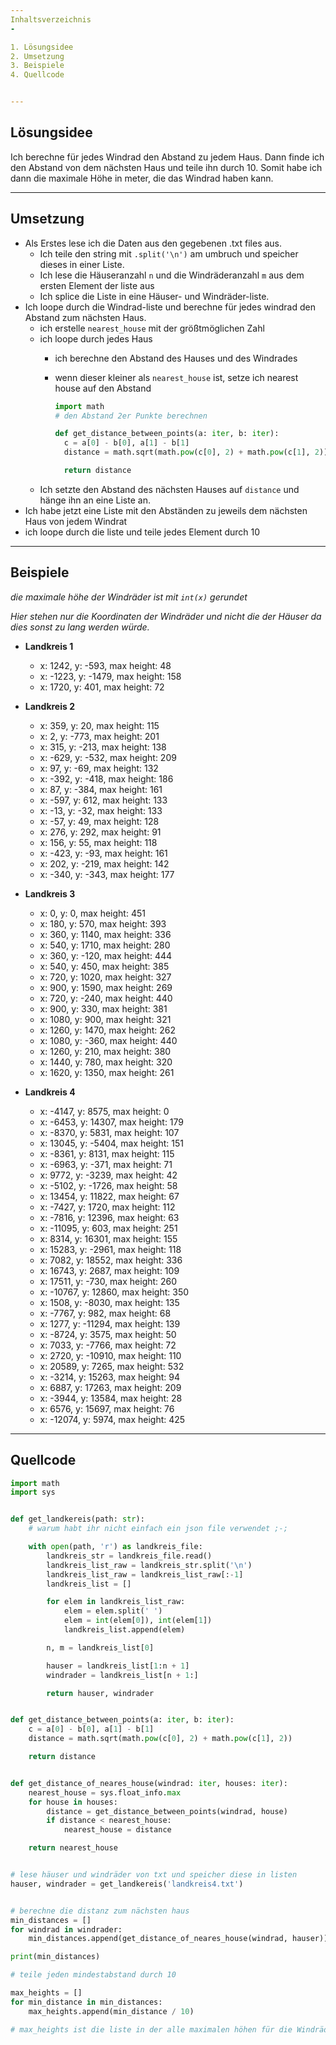```yaml
---
Inhaltsverzeichnis
-

1. Lösungsidee
2. Umsetzung
3. Beispiele
4. Quellcode


---
```

Lösungsidee
-

Ich berechne für jedes Windrad den Abstand zu jedem Haus.
Dann finde ich den Abstand von dem nächsten Haus und teile ihn durch 10.
Somit habe ich dann die maximale Höhe in meter, die das Windrad haben kann.


---
Umsetzung
-

- Als Erstes lese ich die Daten aus den gegebenen .txt files aus.
  - Ich teile den string mit `.split('\n')` am umbruch und speicher dieses in einer Liste.
  - Ich lese die Häuseranzahl `n` und die Windräderanzahl `m` aus dem ersten Element der liste aus
  - Ich splice die Liste in eine Häuser- und Windräder-liste.
- Ich loope durch die Windrad-liste und berechne für jedes windrad den Abstand zum nächsten Haus.
  - ich erstelle `nearest_house` mit der größtmöglichen Zahl
  - ich loope durch jedes Haus
    - ich berechne den Abstand des Hauses und des Windrades
    - wenn dieser kleiner als `nearest_house` ist, setze ich nearest house auf den Abstand

      ```python
      import math
      # den Abstand 2er Punkte berechnen 
    
      def get_distance_between_points(a: iter, b: iter):
        c = a[0] - b[0], a[1] - b[1]
        distance = math.sqrt(math.pow(c[0], 2) + math.pow(c[1], 2))

        return distance
      ```
  - Ich setzte den Abstand des nächsten Hauses auf `distance` und hänge ihn an eine Liste an.
- Ich habe jetzt eine Liste mit den Abständen zu jeweils dem nächsten Haus von jedem Windrat
- ich loope durch die liste und teile jedes Element durch 10



---
Beispiele
-


*die maximale höhe der Windräder ist mit `int(x)` gerundet*

*Hier stehen nur die Koordinaten der Windräder und nicht die der Häuser da dies sonst zu lang werden würde.*
- **Landkreis 1**
  - x: 1242, y: -593,  max height: 48
  - x: -1223, y: -1479,  max height: 158
  - x: 1720, y: 401,  max height: 72

- **Landkreis 2**
  - x: 359, y: 20,  max height: 115
  - x: 2, y: -773,  max height: 201
  - x: 315, y: -213,  max height: 138
  - x: -629, y: -532,  max height: 209
  - x: 97, y: -69,  max height: 132
  - x: -392, y: -418,  max height: 186
  - x: 87, y: -384,  max height: 161
  - x: -597, y: 612,  max height: 133
  - x: -13, y: -32,  max height: 133
  - x: -57, y: 49,  max height: 128
  - x: 276, y: 292,  max height: 91
  - x: 156, y: 55,  max height: 118
  - x: -423, y: -93,  max height: 161
  - x: 202, y: -219,  max height: 142
  - x: -340, y: -343,  max height: 177

- **Landkreis 3**
  - x: 0, y: 0,  max height: 451
  - x: 180, y: 570,  max height: 393
  - x: 360, y: 1140,  max height: 336
  - x: 540, y: 1710,  max height: 280
  - x: 360, y: -120,  max height: 444
  - x: 540, y: 450,  max height: 385
  - x: 720, y: 1020,  max height: 327
  - x: 900, y: 1590,  max height: 269
  - x: 720, y: -240,  max height: 440
  - x: 900, y: 330,  max height: 381
  - x: 1080, y: 900,  max height: 321
  - x: 1260, y: 1470,  max height: 262
  - x: 1080, y: -360,  max height: 440
  - x: 1260, y: 210,  max height: 380
  - x: 1440, y: 780,  max height: 320
  - x: 1620, y: 1350,  max height: 261

- **Landkreis 4**
  - x: -4147, y: 8575,  max height: 0
  - x: -6453, y: 14307,  max height: 179
  - x: -8370, y: 5831,  max height: 107
  - x: 13045, y: -5404,  max height: 151
  - x: -8361, y: 8131,  max height: 115
  - x: -6963, y: -371,  max height: 71
  - x: 9772, y: -3239,  max height: 42
  - x: -5102, y: -1726,  max height: 58
  - x: 13454, y: 11822,  max height: 67
  - x: -7427, y: 1720,  max height: 112
  - x: -7816, y: 12396,  max height: 63
  - x: -11095, y: 603,  max height: 251
  - x: 8314, y: 16301,  max height: 155
  - x: 15283, y: -2961,  max height: 118
  - x: 7082, y: 18552,  max height: 336
  - x: 16743, y: 2687,  max height: 109
  - x: 17511, y: -730,  max height: 260
  - x: -10767, y: 12860,  max height: 350
  - x: 1508, y: -8030,  max height: 135
  - x: -7767, y: 982,  max height: 68
  - x: 1277, y: -11294,  max height: 139
  - x: -8724, y: 3575,  max height: 50
  - x: 7033, y: -7766,  max height: 72
  - x: 2720, y: -10910,  max height: 110
  - x: 20589, y: 7265,  max height: 532
  - x: -3214, y: 15263,  max height: 94
  - x: 6887, y: 17263,  max height: 209
  - x: -3944, y: 13584,  max height: 28
  - x: 6576, y: 15697,  max height: 76
  - x: -12074, y: 5974,  max height: 425
  

---
Quellcode
-

````python
import math
import sys


def get_landkereis(path: str):
    # warum habt ihr nicht einfach ein json file verwendet ;-;

    with open(path, 'r') as landkreis_file:
        landkreis_str = landkreis_file.read()
        landkreis_list_raw = landkreis_str.split('\n')
        landkreis_list_raw = landkreis_list_raw[:-1]
        landkreis_list = []

        for elem in landkreis_list_raw:
            elem = elem.split(' ')
            elem = int(elem[0]), int(elem[1])
            landkreis_list.append(elem)

        n, m = landkreis_list[0]

        hauser = landkreis_list[1:n + 1]
        windrader = landkreis_list[n + 1:]

        return hauser, windrader


def get_distance_between_points(a: iter, b: iter):
    c = a[0] - b[0], a[1] - b[1]
    distance = math.sqrt(math.pow(c[0], 2) + math.pow(c[1], 2))

    return distance


def get_distance_of_neares_house(windrad: iter, houses: iter):
    nearest_house = sys.float_info.max
    for house in houses:
        distance = get_distance_between_points(windrad, house)
        if distance < nearest_house:
            nearest_house = distance

    return nearest_house


# lese häuser und windräder von txt und speicher diese in listen
hauser, windrader = get_landkereis('landkreis4.txt')


# berechne die distanz zum nächsten haus
min_distances = []
for windrad in windrader:
    min_distances.append(get_distance_of_neares_house(windrad, hauser))

print(min_distances)

# teile jeden mindestabstand durch 10

max_heights = []
for min_distance in min_distances:
    max_heights.append(min_distance / 10)

# max_heights ist die liste in der alle maximalen höhen für die Windräder gespeichert werden
````